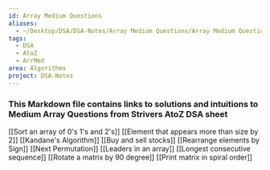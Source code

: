 ```yaml
---
id: Array Medium Questions
aliases:
  - ~/Desktop/DSA/DSA-Notes/Array Medium Questions/Array Medium Questions.md
tags:
  - DSA
  - AtoZ
  - ArrMed
area: Algorithms
project: DSA-Notes
---
```

### This Markdown file contains links to solutions and intuitions to Medium Array Questions from Strivers AtoZ DSA sheet

[[Sort an array of 0's 1's and 2's]]
[[Element that appears more than size by 2]]
[[Kandane's Algorithm]]
[[Buy and sell stocks]]
[[Rearrange elements by Sign]]
[[Next Permutation]]
[[Leaders in an array]]
[[Longest consecutive sequence]]
[[Rotate a matrix by 90 degree]]
[[Print matrix in spiral order]]